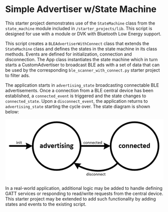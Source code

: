 # Simple Advertiser w/State Machine
This starter project demonstrates use of the `StateMachine` class from the `state_machine` module included in `/starter_projects/lib`. This script is designed for use with a module or DVK with Bluetooth Low Energy support.

This script creates a `BLEAdvertiserWithConnect` class that extends the `StateMachine` class and defines the states in the state machine in its class methods. Events are defined for initialization, connection and disconnection. The App class instantiates the state machine which in turn starts a CustomAdvertiser to broadcast BLE ads with a set of data that can be used by the corresponding `ble_scanner_with_connect.py` starter project to filter ads.

The application starts in `advertising_state` broadcasting connectable BLE advertisements. Once a connection from a BLE central device has been established, a `connected_event` is triggered and the state changes to `connected_state`. Upon a `disconnect_event`, the application returns to `advertising_state` starting the cycle over. The state diagram is shown below:

![State Diagram](./state_diagram.png)

In a real-world application, additional logic may be added to handle defining GATT services or responding to read/write requests from the central device. This starter project may be extended to add such functionality by adding states and events to the existing script.
